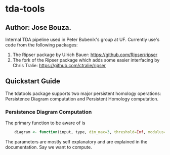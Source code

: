 # tda-tools
## Author: Jose Bouza.

Internal TDA pipeline used in Peter Bubenik's group at UF. Currently use's code from the following packages:
1. The Ripser package by Ulrich Bauer: https://github.com/Ripser/ripser
2. The fork of the Ripser package which adds some easier interfacing by Chris Tralie: https://github.com/ctralie/ripser

## Quickstart Guide

The tdatools package supports two major persistent homology operations: Persistence Diagram computation and Persistent
Homology computation.

### Persistence Diagram Computation

The primary function to be aware of is
```R
	diagram <- function(input, type, dim_max=3, threshold=Inf, modulus=2, do_cocycles=0)
```

The parameters are mostly self explanatory and are explained in the documentation. Say we want to compute.


